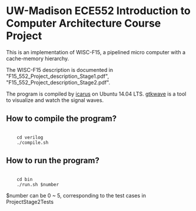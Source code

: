 # UW-Madison ECE552 Introduction to Computer Architecture Course Project
This is an implementation of WISC-F15, a pipelined micro computer with a cache-memory hierarchy. 

The WISC-F15 description is documented in "F15_552_Project_description_Stage1.pdf", "F15_552_Project_description_Stage2.pdf". 

The program is compiled by [icarus](http://iverilog.icarus.com/) on Ubuntu 14.04 LTS.
[gtkwave](http://gtkwave.sourceforge.net/) is a tool to visualize and watch the signal waves.

## How to compile the program?
<pre><code>
    cd verilog
    ./compile.sh
</code></pre>

## How to run the program?
<pre><code>
    cd bin
    ./run.sh $number
</code></pre>

$number can be 0 ~ 5, corresponding to the test cases in ProjectStage2Tests

